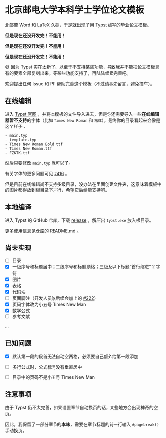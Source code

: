 # 北京邮电大学本科学士学位论文模板

北邮苦 Word 和 LaTeX 久矣，于是就出现了用 [Typst](https://github.com/typst/typst) 编写的毕业论文模板。

**但是现在还没开发完！不能用！**

**但是现在还没开发完！不能用！**

**但是现在还没开发完！不能用！**

😅 因为 Typst 实在太新了，以至于不支持某些功能，导致我并不能把论文模板具有的要素全部复刻出来。等某些功能支持了，再陆陆续续完善吧。

欢迎提出任何 Issue 和 PR 帮助完善这个模板（不过请事先留言，避免撞车）。



## 在线编辑

进入 [Typst 官网](https://typst.app/) ，并将本模板的文件导入进去，但是你还需要导入一些**在线编辑器暂不支持**的字体（比如 `Times New Roman` 和 `楷体`），最终你的目录看起来会像是这个样子：

```
- main.typ
- template.typ
- Times New Roman Bold.ttf
- Times New Roman.ttf
- FZKTK.ttf
```

然后只要修改 `main.typ` 就可以了。

有关字体的更多问题可见 [#416](https://github.com/typst/typst/issues/416) 。

但是目前在线编辑尚不支持多级目录，没办法在里面创建文件夹，这意味着模板中的图片都得放到根目录下才行，希望它后续能支持吧。



## 本地编译

进入 Typst 的 GitHub 仓库，下载 [release](https://github.com/typst/typst/releases) ，解压出 `typst.exe` 放入根目录。

更多使用信息见仓库的 README.md 。



## 尚未实现

- [ ] 目录
- [x] 一级序号和标题居中；二级序号和标题顶格；三级及以下标题“首行缩进” 2 字符
- [x] 图片
- [x] 表格
- [x] 代码块
- [ ] 页面脚注（开发人员说后续会加上的 [#222](https://github.com/typst/typst/discussions/222)）
- [x] 页码字体改为小五号 Times New Man
- [x] 数学公式
- [ ] 参考文献

...



## 已知问题

- [x] 默认第一段的段首无法自动空两格，必须要自己额外给第一段添加
- [ ] 多行公式时，公式标号没有垂直居中
- [ ] 目录中的页码不是小五号 Times New Man



## 注意事项

由于 Typst 仍不太完善，如果设置章节自动换页的话，某些地方会出现神奇的空页。

因此，我保留了一部分章节的**本味**，需要在章节标题的前一行输入 `#pagebreak()` 手动换页。

